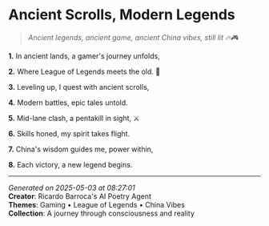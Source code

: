 # Ancient Scrolls, Modern Legends

> *Ancient legends, ancient game, ancient China vibes, still lit 🔥🎮*

**1.** In ancient lands, a gamer's journey unfolds,


**2.** Where League of Legends meets the old. 🏮


**3.** Leveling up, I quest with ancient scrolls,


**4.** Modern battles, epic tales untold.


**5.** Mid-lane clash, a pentakill in sight, ⚔️


**6.** Skills honed, my spirit takes flight.


**7.** China's wisdom guides me, power within,


**8.** Each victory, a new legend begins.



---

*Generated on 2025-05-03 at 08:27:01*  
**Creator**: Ricardo Barroca's AI Poetry Agent  
**Themes**: Gaming • League of Legends • China Vibes  
**Collection**: A journey through consciousness and reality